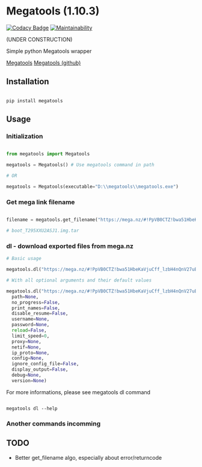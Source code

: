 # Megatools (1.10.3)

[![Codacy Badge](https://app.codacy.com/project/badge/Grade/726d6cfd795242b587cdb8b8e9308f7c)](https://www.codacy.com/manual/Harkame/Megatools?utm_source=github.com&amp;utm_medium=referral&amp;utm_content=Harkame/Megatools&amp;utm_campaign=Badge_Grade)
[![Maintainability](https://api.codeclimate.com/v1/badges/20a4bd84eaac4d6cdc9a/maintainability)](https://codeclimate.com/github/Harkame/Megatools/maintainability)

(UNDER CONSTRUCTION)

Simple python Megatools wrapper

[Megatools](https://megatools.megous.com)
[Megatools (github)](https://github.com/megous/megatools)

## Installation

``` shell

pip install megatools

```

## Usage

### Initialization

``` python

from megatools import Megatools

megatools = Megatools() # Use megatools command in path

# OR

megatools = Megatools(executable="D:\\megatools\\megatools.exe")

```

### Get mega link filename

``` python

filename = megatools.get_filename("https://mega.nz/#!PpVB0CTZ!bwa51HbeKaVjuCff_lzbH4nQnV27uBxmcF89PnnACvY")

# boot_T295XXU2ASJ1.img.tar

```

### dl - download exported files from mega.nz

``` python
# Basic usage

megatools.dl("https://mega.nz/#!PpVB0CTZ!bwa51HbeKaVjuCff_lzbH4nQnV27uBxmcF89PnnACvY")

# With all optional arguments and their default values

megatools.dl("https://mega.nz/#!PpVB0CTZ!bwa51HbeKaVjuCff_lzbH4nQnV27uBxmcF89PnnACvY",
  path=None,
  no_progress=False,
  print_names=False,
  disable_resume=False,
  username=None,
  password=None,
  reload=False,
  limit_speed=0,
  proxy=None,
  netif=None,
  ip_proto=None,
  config=None,
  ignore_config_file=False,
  display_output=False,
  debug=None,
  version=None)
```

For more informations, please see megatools dl command

``` shell

megatools dl --help

```

### Another commands incomming

## TODO

+   Better get_filename algo, especially about error/returncode
